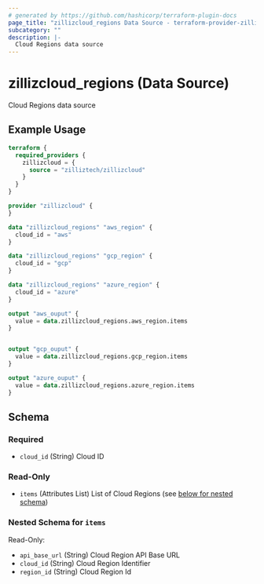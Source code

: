 ```yaml
---
# generated by https://github.com/hashicorp/terraform-plugin-docs
page_title: "zillizcloud_regions Data Source - terraform-provider-zillizcloud"
subcategory: ""
description: |-
  Cloud Regions data source
---
```


# zillizcloud_regions (Data Source)

Cloud Regions data source

## Example Usage

```terraform
terraform {
  required_providers {
    zillizcloud = {
      source = "zilliztech/zillizcloud"
    }
  }
}

provider "zillizcloud" {
}

data "zillizcloud_regions" "aws_region" {
  cloud_id = "aws"
}

data "zillizcloud_regions" "gcp_region" {
  cloud_id = "gcp"
}

data "zillizcloud_regions" "azure_region" {
  cloud_id = "azure"
}

output "aws_ouput" {
  value = data.zillizcloud_regions.aws_region.items
}


output "gcp_ouput" {
  value = data.zillizcloud_regions.gcp_region.items
}

output "azure_ouput" {
  value = data.zillizcloud_regions.azure_region.items
}
```

<!-- schema generated by tfplugindocs -->
## Schema

### Required

- `cloud_id` (String) Cloud ID

### Read-Only

- `items` (Attributes List) List of Cloud Regions (see [below for nested schema](#nestedatt--items))

<a id="nestedatt--items"></a>
### Nested Schema for `items`

Read-Only:

- `api_base_url` (String) Cloud Region API Base URL
- `cloud_id` (String) Cloud Region Identifier
- `region_id` (String) Cloud Region Id
